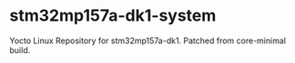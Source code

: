 # stm32mp157a-dk1-system
Yocto Linux Repository for stm32mp157a-dk1. Patched from core-minimal build.
